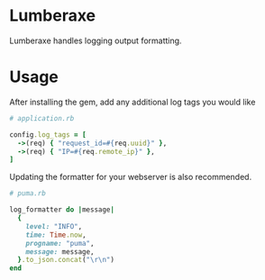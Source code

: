 # Lumberaxe

Lumberaxe handles logging output formatting.

# Usage

After installing the gem, add any additional log tags you would like

```ruby
# application.rb

config.log_tags = [
  ->(req) { "request_id=#{req.uuid}" },
  ->(req) { "IP=#{req.remote_ip}" },
]
```

Updating the formatter for your webserver is also recommended.

```ruby
# puma.rb

log_formatter do |message|
  {
    level: "INFO",
    time: Time.now,
    progname: "puma",
    message: message,
  }.to_json.concat("\r\n")
end
```
